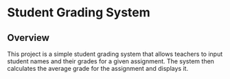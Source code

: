 # Student Grading System

## Overview

This project is a simple student grading system that allows teachers to input student names and their grades for a given assignment. The system then calculates the average grade for the assignment and displays it.

    